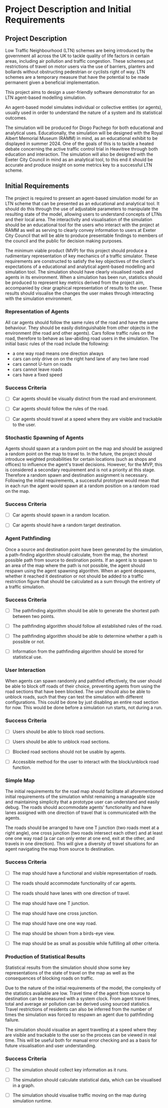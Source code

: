 # Project Description and Initial Requirements

## Project Description

Low Traffic Neighbourhood (LTN) schemes are being introduced by the government all across the UK to tackle quality of life factors in certain areas, including air pollution and traffic congestion. These schemes put restrictions of travel on motor users via the use of barriers, planters and bollards without obstructing pedestrian or cyclists right of way. LTN schemes are a temporary measure that have the potential to be made permanent given a beneficial implementation.

This project aims to design a user-friendly software demonstrator for an LTN agent-based modelling simulation.

An agent-based model simulates individual or collective entities (or agents), usually used in order to understand the nature of a system and its statistical outcomes.

The simulation will be produced for Diogo Pachego for both educational and analytical uses. Educationally, the simulation will be designed with the Royal Albert Memorial Museum (RAMM) in mind, as an educational exhibit to be displayed in summer 2024. One of the goals of this is to tackle a heated debate concerning the active traffic control trial in Heavitree through both education and interaction. The simulation will also be designed with the Exeter City Council in mind as an analytical tool, to this end it should be accurate and produce insight on some metrics key to a successful LTN scheme.

## Initial Requirements

The project is required to present an agent-based simulation model for an LTN scheme that can be presented as an educational and analytical tool. It should do this through the use of adjustable parameters to manipulate the resulting state of the model, allowing users to understand concepts of LTNs and their local area. The interactivity and visualisation of the simulation should be an educational tool for the users who interact with the project at RAMM as well as serving to clearly convey information to users at Exeter City Council that will be able to produce presentable findings to members of the council and the public for decision making purposes.

The minimum viable product (MVP) for this project should produce a rudimentary representation of key mechanics of a traffic simulator. These requirements are constructed to satisfy the key objectives of the client's expectations of a educational and analytical agent-based modelling and simulation tool. The simulation should have clearly visualised roads and agents in its environment. When a simulation has been run, statistics should be produced to represent key metrics derived from the project aim, accompanied by clear graphical representation of results to the user. These results should visualise the changes the user makes through interacting with the simulation environment.

### Representation of Agents

All car agents should follow the same rules of the road and have the same behaviour. They should be easily distinguishable from other objects in the environment (the road and other agents). Cars follow traffic rules on the road, therefore to behave as law-abiding road users in the simulation. The initial basic rules of the road include the following:
 - a one way road means one direction always
 - cars can only drive on on the right hand lane of any two lane road
 - cars cannot U-turn on roads
 - cars cannot leave roads
 - cars have a fixed speed

### Success Criteria

 - [ ] Car agents should be visually distinct from the road and environment.

 - [ ] Car agents should follow the rules of the road.

 - [ ] Car agents should travel at a speed where they are visible and trackable to the user.

### Stochastic Spawning of Agents

Agents should spawn at a random point on the map and should be assigned a random point on the map to travel to. In the future, the project should introduce weighted probabilities for certain locations (such as shops and offices) to influence the agent's travel decisions. However, for the MVP, this is considered a secondary requirement and is not a priority at this stage. Therefore a random spawn and destination assignment is necessary. Following the initial requirements, a successful prototype would mean that in each run the agent would spawn at a random position on a random road on the map.

### Success Criteria

 - [ ] Car agents should spawn in a random location.

 - [ ] Car agents should have a random target destination.

### Agent Pathfinding

Once a source and destination point have been generated by the simulation, a path-finding algorithm should calculate, from the map, the shortest possible path from source to destination points. 
If an agent is to spawn to an area of the map where the path is not possible, the agent should respawn using the agent spawning algorithm. When an agent despawns, whether it reached it destination or not should be added to a traffic restriction figure that should be calculated as a sum through the entirety of a traffic simulation.
    
### Success Criteria

 - [ ] The pathfinding algorithm should be able to generate the shortest path between two points.
 
 - [ ] The pathfinding algorithm should follow all established rules of the road.
 
 - [ ] The pathfinding algorithm should be able to determine whether a path is possible or not.
 
 - [ ] Information from the pathfinding algorithm should be stored for statistical use.

### User Interaction

When agents can spawn randomly and pathfind effectively, the user should be able to block off roads of their choice, preventing agents from using the road sections that have been blocked. The user should also be able to unblock roads, such that they can test the simulation with different configurations. This could be done by just disabling an entire road section for now. This would be done before a simulation run starts, not during a run.

### Success Criteria 

 - [ ] Users should be able to block road sections.

 - [ ] Users should be able to unblock road sections.

 - [ ] Blocked road sections should not be usable by agents.
       
 - [ ] Accessible method for the user to interact with the block/unblock road function.

### Simple Map

The initial requirements for the road map should facilitate all aforementioned initial requirements of the simulation whilst remaining a manageable size and maintaining simplicity that a prototype user can understand and easily debug. The roads should accommodate agents' functionality and have lanes assigned with one direction of travel that is communicated with the agents.

The roads should be arranged to have one T junction (two roads meet at a right angle), one cross junction (two roads intersect each other) and at least one one way road (a car can only enter at one end, exit at the other, and travels in one direction). This will give a diversity of travel situations for an agent navigating the map from source to destination.

### Success Criteria

 - [ ] The map should have a functional and visible representation of roads.

 - [ ] The roads should accommodate functionality of car agents.

 - [ ] The roads should have lanes with one direction of travel.

 - [ ] The map should have one T junction.

 - [ ] The map should have one cross junction.

 - [ ] The map should have one one way road.

 - [ ] The map should be shown from a birds-eye view.

 - [ ] The map should be as small as possible while fulfilling all other criteria.


### Production of Statistical Results

Statistical results from the simulation should show some key representations of the state of travel on the map as well as the consequences of blocking roads on traffic.

Due to the nature of the initial requirements of the model, the complexity of the statistics available are low. Travel time of the agent from source to destination can be measured with a system clock. From agent travel times, total and average air pollution can be derived using sourced statistics. Travel restrictions of residents can also be inferred from the number of times the simulation was forced to respawn an agent due to pathfinding failure.

The simulation should visualise an agent travelling at a speed where they are visible and trackable to the user so the process can be viewed in real time. This will be useful both for manual error checking and as a basis for future visualisation and user understanding. 

### Success Criteria

 - [ ] The simulation should collect key information as it runs.

 - [ ] The simulation should calculate statistical data, which can be visualised in a graph.

 - [ ] The simulation should visualise traffic moving on the map during simulation runtime.
       
